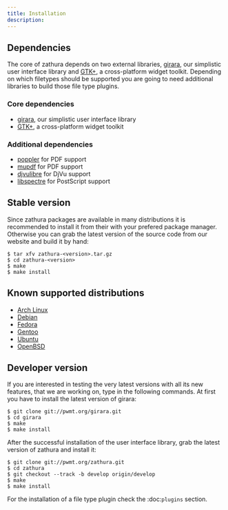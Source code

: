 ```yaml
---
title: Installation
description: 
---
```


## Dependencies
The core of zathura depends on two external libraries,
[girara](/projects/girara/), our simplistic user interface
library and [GTK+](http://www.gtk.org/), a cross-platform widget toolkit.
Depending on which filetypes should be supported you are going to need
additional libraries to build those file type plugins.

### Core dependencies
* [girara](/projects/girara/), our simplistic user interface library
* [GTK+](http://www.gtk.org/), a cross-platform widget toolkit

### Additional dependencies
* [poppler](http://poppler.freedesktop.org/) for PDF support
* [mupdf](http://mupdf.com/) for PDF support
* [djvulibre](http://djvu.sourceforge.net/) for DjVu support
* [libspectre](http://libspectre.freedesktop.org/) for PostScript support

## Stable version
Since zathura packages are available in many distributions it is recommended to
install it from their with your prefered package manager. Otherwise you can grab
the latest version of the source code from our website and build it by hand:

    $ tar xfv zathura-<version>.tar.gz
    $ cd zathura-<version>
    $ make
    $ make install

## Known supported distributions

* [Arch Linux](http://www.archlinux.org/packages/community/x86_64/zathura)
* [Debian](http://packages.debian.org/en/sid/zathura)
* [Fedora](http://pkgs.org/fedora-rawhide/fedora-i386/zathura-0.0.8.5.fc17.i686.rpm.html)
* [Gentoo](http://packages.gentoo.org/package/app-text/zathura)
* [Ubuntu](http://packages.ubuntu.com/precise/zathura)
* [OpenBSD](http://openports.se/textproc/zathura)

## Developer version
If you are interested in testing the very latest versions with all its new
features, that we are working on, type in the following commands. At first you
have to install the latest version of girara:

    $ git clone git://pwmt.org/girara.git
    $ cd girara
    $ make
    $ make install

After the successful installation of the user interface library, grab the latest
version of zathura and install it:

    $ git clone git://pwmt.org/zathura.git
    $ cd zathura
    $ git checkout --track -b develop origin/develop
    $ make
    $ make install

For the installation of a file type plugin check the :doc:`plugins`
section.
